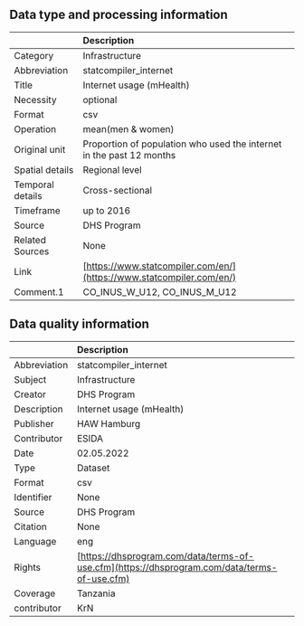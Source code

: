 ## Data type and processing information 

|                  | Description                                                          |
|:-----------------|:---------------------------------------------------------------------|
| Category         | Infrastructure                                                       |
| Abbreviation     | statcompiler_internet                                                |
| Title            | Internet usage (mHealth)                                             |
| Necessity        | optional                                                             |
| Format           | csv                                                                  |
| Operation        | mean(men & women)                                                    |
| Original unit    | Proportion of population who used the internet in the past 12 months |
| Spatial details  | Regional level                                                       |
| Temporal details | Cross-sectional                                                      |
| Timeframe        | up to 2016                                                           |
| Source           | DHS Program                                                          |
| Related Sources  | None                                                                 |
| Link             | [https://www.statcompiler.com/en/](https://www.statcompiler.com/en/) |
| Comment.1        | CO_INUS_W_U12, CO_INUS_M_U12                                         |

## Data quality information 

|              | Description                                                                                  |
|:-------------|:---------------------------------------------------------------------------------------------|
| Abbreviation | statcompiler_internet                                                                        |
| Subject      | Infrastructure                                                                               |
| Creator      | DHS Program                                                                                  |
| Description  | Internet usage (mHealth)                                                                     |
| Publisher    | HAW Hamburg                                                                                  |
| Contributor  | ESIDA                                                                                        |
| Date         | 02.05.2022                                                                                   |
| Type         | Dataset                                                                                      |
| Format       | csv                                                                                          |
| Identifier   | None                                                                                         |
| Source       | DHS Program                                                                                  |
| Citation     | None                                                                                         |
| Language     | eng                                                                                          |
| Rights       | [https://dhsprogram.com/data/terms-of-use.cfm](https://dhsprogram.com/data/terms-of-use.cfm) |
| Coverage     | Tanzania                                                                                     |
| contributor  | KrN                                                                                          |
